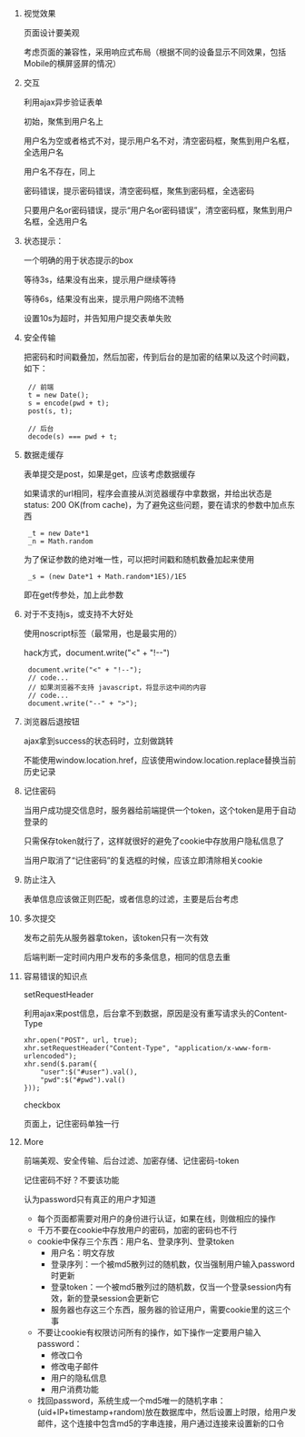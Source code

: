 1. 视觉效果

    页面设计要美观

    考虑页面的兼容性，采用响应式布局（根据不同的设备显示不同效果，包括Mobile的横屏竖屏的情况）

2. 交互

    利用ajax异步验证表单

    初始，聚焦到用户名上

    用户名为空或者格式不对，提示用户名不对，清空密码框，聚焦到用户名框，全选用户名

    用户名不存在，同上

    密码错误，提示密码错误，清空密码框，聚焦到密码框，全选密码

    只要用户名or密码错误，提示“用户名or密码错误”，清空密码框，聚焦到用户名框，全选用户名

3. 状态提示：

    一个明确的用于状态提示的box

    等待3s，结果没有出来，提示用户继续等待

    等待6s，结果没有出来，提示用户网络不流畅

    设置10s为超时，并告知用户提交表单失败

4. 安全传输

    把密码和时间戳叠加，然后加密，传到后台的是加密的结果以及这个时间戳，如下：

        // 前端
        t = new Date();
        s = encode(pwd + t);
        post(s, t);

        // 后台
        decode(s) === pwd + t;

5. 数据走缓存

    表单提交是post，如果是get，应该考虑数据缓存

    如果请求的url相同，程序会直接从浏览器缓存中拿数据，并给出状态是status: 200 OK(from cache)，为了避免这些问题，要在请求的参数中加点东西

        _t = new Date*1
        _n = Math.random

    为了保证参数的绝对唯一性，可以把时间戳和随机数叠加起来使用

        _s = (new Date*1 + Math.random*1E5)/1E5

    即在get传参处，加上此参数

6. 对于不支持js，或支持不大好处

    使用noscript标签（最常用，也是最实用的）

    hack方式，document.write("<" + "!--")

        document.write("<" + "!--");
        // code...
        // 如果浏览器不支持 javascript，将显示这中间的内容
        // code...
        document.write("--" + ">");

7. 浏览器后退按钮

    ajax拿到success的状态码时，立刻做跳转

    不能使用window.location.href，应该使用window.location.replace替换当前历史记录

8. 记住密码

    当用户成功提交信息时，服务器给前端提供一个token，这个token是用于自动登录的

    只需保存token就行了，这样就很好的避免了cookie中存放用户隐私信息了

    当用户取消了“记住密码”的复选框的时候，应该立即清除相关cookie

9. 防止注入

    表单信息应该做正则匹配，或者信息的过滤，主要是后台考虑

10. 多次提交

    发布之前先从服务器拿token，该token只有一次有效

    后端判断一定时间内用户发布的多条信息，相同的信息去重

11. 容易错误的知识点

    setRequestHeader

    利用ajax来post信息，后台拿不到数据，原因是没有重写请求头的Content-Type

        xhr.open("POST", url, true);
        xhr.setRequestHeader("Content-Type", "application/x-www-form-urlencoded");
        xhr.send($.param({
            "user":$("#user").val(),
            "pwd":$("#pwd").val()
        }));

    checkbox

    页面上，记住密码单独一行

12. More

    前端美观、安全传输、后台过滤、加密存储、记住密码-token

    记住密码不好？不要该功能

    认为password只有真正的用户才知道

    * 每个页面都需要对用户的身份进行认证，如果在线，则做相应的操作
    * 千万不要在cookie中存放用户的密码，加密的密码也不行
    * cookie中保存三个东西：用户名、登录序列、登录token
        - 用户名：明文存放
        - 登录序列：一个被md5散列过的随机数，仅当强制用户输入password时更新
        - 登录token：一个被md5散列过的随机数，仅当一个登录session内有效，新的登录session会更新它
        - 服务器也存这三个东西，服务器的验证用户，需要cookie里的这三个事
    * 不要让cookie有权限访问所有的操作，如下操作一定要用户输入password：
        - 修改口令
        - 修改电子邮件
        - 用户的隐私信息
        - 用户消费功能
    * 找回password，系统生成一个md5唯一的随机字串：(uid+IP+timestamp+random)放在数据库中，然后设置上时限，给用户发邮件，这个连接中包含md5的字串连接，用户通过连接来设置新的口令
